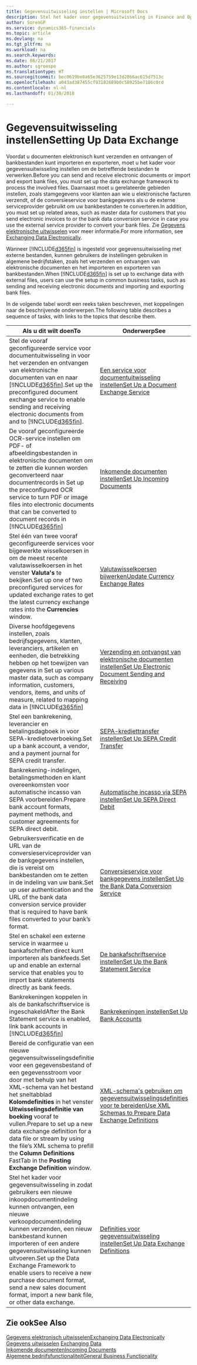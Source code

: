 ```yaml
---
title: Gegevensuitwisseling instellen | Microsoft Docs
description: Stel het kader voor gegevensuitwisseling in Finance and Operations, Business edition in.
author: SorenGP
ms.service: dynamics365-financials
ms.topic: article
ms.devlang: na
ms.tgt_pltfrm: na
ms.workload: na
ms.search.keywords: 
ms.date: 08/21/2017
ms.author: sgroespe
ms.translationtype: HT
ms.sourcegitcommit: bec0619be0a65e3625759e13d2866ac615d7513c
ms.openlocfilehash: a043ad387455cf93182689b0c58025be7186c0cd
ms.contentlocale: nl-nl
ms.lasthandoff: 01/30/2018

---
```

# <a name="setting-up-data-exchange"></a><span data-ttu-id="2b7b6-103">Gegevensuitwisseling instellen</span><span class="sxs-lookup"><span data-stu-id="2b7b6-103">Setting Up Data Exchange</span></span>
<span data-ttu-id="2b7b6-104">Voordat u documenten elektronisch kunt verzenden en ontvangen of bankbestanden kunt importeren en exporteren, moet u het kader voor gegevensuitwisseling instellen om de betreffende bestanden te verwerken.</span><span class="sxs-lookup"><span data-stu-id="2b7b6-104">Before you can send and receive electronic documents or import and export bank files, you must set up the data exchange framework to process the involved files.</span></span> <span data-ttu-id="2b7b6-105">Daarnaast moet u gerelateerde gebieden instellen, zoals stamgegevens voor klanten aan wie u elektronische facturen verzendt, of de conversieservice voor bankgegevens als u de externe serviceprovider gebruikt om uw bankbestanden te converteren.</span><span class="sxs-lookup"><span data-stu-id="2b7b6-105">In addition, you must set up related areas, such as master data for customers that you send electronic invoices to or the bank data conversion service in case you use the external service provider to convert your bank files.</span></span> <span data-ttu-id="2b7b6-106">Zie [Gegevens elektronische uitwisselen](across-data-exchange.md) voor meer informatie.</span><span class="sxs-lookup"><span data-stu-id="2b7b6-106">For more information, see [Exchanging Data Electronically](across-data-exchange.md).</span></span>  

 <span data-ttu-id="2b7b6-107">Wanneer [!INCLUDE[d365fin](includes/d365fin_md.md)] is ingesteld voor gegevensuitwisseling met externe bestanden, kunnen gebruikers de instellingen gebruiken in algemene bedrijfstaken, zoals het verzenden en ontvangen van elektronische documenten en het importeren en exporteren van bankbestanden.</span><span class="sxs-lookup"><span data-stu-id="2b7b6-107">When [!INCLUDE[d365fin](includes/d365fin_md.md)] is set up to exchange data with external files, users can use the setup in common business tasks, such as sending and receiving electronic documents and importing and exporting bank files.</span></span>  

 <span data-ttu-id="2b7b6-108">In de volgende tabel wordt een reeks taken beschreven, met koppelingen naar de beschrijvende onderwerpen.</span><span class="sxs-lookup"><span data-stu-id="2b7b6-108">The following table describes a sequence of tasks, with links to the topics that describe them.</span></span>  

|<span data-ttu-id="2b7b6-109">**Als u dit wilt doen**</span><span class="sxs-lookup"><span data-stu-id="2b7b6-109">**To**</span></span>|<span data-ttu-id="2b7b6-110">**Onderwerp**</span><span class="sxs-lookup"><span data-stu-id="2b7b6-110">**See**</span></span>|  
|------------|-------------|  
|<span data-ttu-id="2b7b6-111">Stel de vooraf geconfigureerde service voor documentuitwisseling in voor het verzenden en ontvangen van elektronische documenten van en naar [!INCLUDE[d365fin](includes/d365fin_md.md)].</span><span class="sxs-lookup"><span data-stu-id="2b7b6-111">Set up the preconfigured document exchange service to enable sending and receiving electronic documents from and to [!INCLUDE[d365fin](includes/d365fin_md.md)].</span></span>|[<span data-ttu-id="2b7b6-112">Een service voor documentuitwisseling instellen</span><span class="sxs-lookup"><span data-stu-id="2b7b6-112">Set Up a Document Exchange Service</span></span>](across-how-to-set-up-a-document-exchange-service.md)|  
|<span data-ttu-id="2b7b6-113">De vooraf geconfigureerde OCR-service instellen om PDF- of afbeeldingsbestanden in elektronische documenten om te zetten die kunnen worden geconverteerd naar documentrecords in </span><span class="sxs-lookup"><span data-stu-id="2b7b6-113">Set up the preconfigured OCR service to turn PDF or image files into electronic documents that can be converted to document records in</span></span> [!INCLUDE[d365fin](includes/d365fin_md.md)]|[<span data-ttu-id="2b7b6-114">Inkomende documenten instellen</span><span class="sxs-lookup"><span data-stu-id="2b7b6-114">Set Up Incoming Documents</span></span>](across-how-setup-income-documents.md)|  
|<span data-ttu-id="2b7b6-115">Stel één van twee vooraf geconfigureerde services voor bijgewerkte wisselkoersen in om de meest recente valutawisselkoersen in het venster **Valuta's** te bekijken.</span><span class="sxs-lookup"><span data-stu-id="2b7b6-115">Set up one of two preconfigured services for updated exchange rates to get the latest currency exchange rates into the **Currencies** window.</span></span>|[<span data-ttu-id="2b7b6-116">Valutawisselkoersen bijwerken</span><span class="sxs-lookup"><span data-stu-id="2b7b6-116">Update Currency Exchange Rates</span></span>](finance-how-update-currencies.md)|  
|<span data-ttu-id="2b7b6-117">Diverse hoofdgegevens instellen, zoals bedrijfsgegevens, klanten, leveranciers, artikelen en eenheden, die betrekking hebben op het toewijzen van gegevens in </span><span class="sxs-lookup"><span data-stu-id="2b7b6-117">Set up various master data, such as company information, customers, vendors, items, and units of measure, related to mapping data in</span></span> [!INCLUDE[d365fin](includes/d365fin_md.md)]|[<span data-ttu-id="2b7b6-118">Verzending en ontvangst van elektronische documenten instellen</span><span class="sxs-lookup"><span data-stu-id="2b7b6-118">Set Up Electronic Document Sending and Receiving</span></span>](across-how-to-set-up-electronic-document-sending-and-receiving.md)|  
|<span data-ttu-id="2b7b6-119">Stel een bankrekening, leverancier en betalingsdagboek in voor SEPA-kredietoverboeking.</span><span class="sxs-lookup"><span data-stu-id="2b7b6-119">Set up a bank account, a vendor, and a payment journal for SEPA credit transfer.</span></span>|[<span data-ttu-id="2b7b6-120">SEPA-krediettransfer instellen</span><span class="sxs-lookup"><span data-stu-id="2b7b6-120">Set Up SEPA Credit Transfer</span></span>](finance-how-to-set-up-sepa-credit-transfer.md)|  
|<span data-ttu-id="2b7b6-121">Bankrekening-indelingen, betalingsmethoden en klant overeenkomsten voor automatische incasso van SEPA voorbereiden.</span><span class="sxs-lookup"><span data-stu-id="2b7b6-121">Prepare bank account formats, payment methods, and customer agreements for SEPA direct debit.</span></span>|[<span data-ttu-id="2b7b6-122">Automatische incasso via SEPA instellen</span><span class="sxs-lookup"><span data-stu-id="2b7b6-122">Set Up SEPA Direct Debit</span></span>](finance-how-to-set-up-sepa-direct-debit.md)|  
|<span data-ttu-id="2b7b6-123">Gebruikersverificatie en de URL van de conversieserviceprovider van de bankgegevens instellen, die is vereist om bankbestanden om te zetten in de indeling van uw bank.</span><span class="sxs-lookup"><span data-stu-id="2b7b6-123">Set up user authentication and the URL of the bank data conversion service provider that is required to have bank files converted to your bank’s format.</span></span>|[<span data-ttu-id="2b7b6-124">Conversieservice voor bankgegevens instellen</span><span class="sxs-lookup"><span data-stu-id="2b7b6-124">Set Up the Bank Data Conversion Service</span></span>](bank-how-setup-bank-data-conversion-service.md)|  
|<span data-ttu-id="2b7b6-125">Stel en schakel een externe service in waarmee u bankafschriften direct kunt importeren als bankfeeds.</span><span class="sxs-lookup"><span data-stu-id="2b7b6-125">Set up and enable an external service that enables you to import bank statements directly as bank feeds.</span></span>|[<span data-ttu-id="2b7b6-126">De bankafschriftservice instellen</span><span class="sxs-lookup"><span data-stu-id="2b7b6-126">Set Up the Bank Statement Service</span></span>](bank-how-setup-bank-statement-service.md)|  
|<span data-ttu-id="2b7b6-127">Bankrekeningen koppelen in  als de bankafschriftservice is ingeschakeld</span><span class="sxs-lookup"><span data-stu-id="2b7b6-127">After the Bank Statement service is enabled, link bank accounts in</span></span> [!INCLUDE[d365fin](includes/d365fin_md.md)]|[<span data-ttu-id="2b7b6-128">Bankrekeningen instellen</span><span class="sxs-lookup"><span data-stu-id="2b7b6-128">Set Up Bank Accounts</span></span>](bank-how-setup-bank-accounts.md)|  
|<span data-ttu-id="2b7b6-129">Bereid de configuratie van een nieuwe gegevensuitwisselingsdefinitie voor een gegevensbestand of een gegevensstroom voor door met behulp van het XML-schema van het bestand het sneltabblad **Kolomdefinities** in het venster **Uitwisselingsdefinitie van boeking** vooraf te vullen.</span><span class="sxs-lookup"><span data-stu-id="2b7b6-129">Prepare to set up a new data exchange definition for a data file or stream by using the file’s XML schema to prefill the **Column Definitions** FastTab in the **Posting Exchange Definition** window.</span></span>|[<span data-ttu-id="2b7b6-130">XML-schema's gebruiken om gegevensuitwisselingsdefinities voor te bereiden</span><span class="sxs-lookup"><span data-stu-id="2b7b6-130">Use XML Schemas to Prepare Data Exchange Definitions</span></span>](across-how-to-use-xml-schemas-to-prepare-data-exchange-definitions.md)|  
|<span data-ttu-id="2b7b6-131">Stel het kader voor gegevensuitwisseling in zodat gebruikers een nieuwe inkoopdocumentindeling kunnen ontvangen, een nieuwe verkoopdocumentindeling kunnen verzenden, een nieuw bankbestand kunnen importeren of een andere gegevensuitwisseling kunnen uitvoeren.</span><span class="sxs-lookup"><span data-stu-id="2b7b6-131">Set up the Data Exchange Framework to enable users to receive a new purchase document format, send a new sales document format, import a new bank file, or other data exchange.</span></span>|[<span data-ttu-id="2b7b6-132">Definities voor gegevensuitwisseling instellen</span><span class="sxs-lookup"><span data-stu-id="2b7b6-132">Set Up Data Exchange Definitions</span></span>](across-how-to-set-up-data-exchange-definitions.md)|  

## <a name="see-also"></a><span data-ttu-id="2b7b6-133">Zie ook</span><span class="sxs-lookup"><span data-stu-id="2b7b6-133">See Also</span></span>  
[<span data-ttu-id="2b7b6-134">Gegevens elektronisch uitwisselen</span><span class="sxs-lookup"><span data-stu-id="2b7b6-134">Exchanging Data Electronically</span></span>](across-data-exchange.md)  
<span data-ttu-id="2b7b6-135">[Gegevens uitwisselen](across-exchange-data.md) </span><span class="sxs-lookup"><span data-stu-id="2b7b6-135">[Exchanging Data](across-exchange-data.md) </span></span>  
[<span data-ttu-id="2b7b6-136">Inkomende documenten</span><span class="sxs-lookup"><span data-stu-id="2b7b6-136">Incoming Documents</span></span>](across-income-documents.md)  
[<span data-ttu-id="2b7b6-137">Algemene bedrijfsfunctionaliteit</span><span class="sxs-lookup"><span data-stu-id="2b7b6-137">General Business Functionality</span></span>](ui-across-business-areas.md)  

